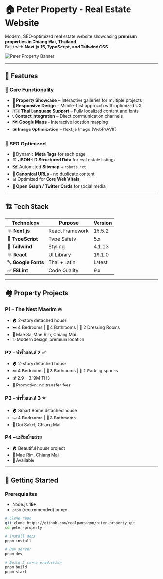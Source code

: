 # 🏠 Peter Property - Real Estate Website  

Modern, SEO-optimized real estate website showcasing **premium properties in Chiang Mai, Thailand**.  
Built with **Next.js 15, TypeScript, and Tailwind CSS**.  

![Peter Property Banner](https://peterproperty.adappts.com/properties/P1/20250906_105639731_iOS.jpg)

---

## 🌟 Features  

### 🎯 Core Functionality  
- 🏡 **Property Showcase** – Interactive galleries for multiple projects  
- 📱 **Responsive Design** – Mobile-first approach with optimized UX  
- 🇹🇭 **Thai Language Support** – Fully localized content and fonts  
- 📞 **Contact Integration** – Direct communication channels  
- 🗺️ **Google Maps** – Interactive location mapping  
- 🖼️ **Image Optimization** – Next.js Image (WebP/AVIF)  

### 🚀 SEO Optimized  
- 📝 Dynamic **Meta Tags** for each page  
- 🏗️ **JSON-LD Structured Data** for real estate listings  
- 🗺️ Automated **Sitemap** + `robots.txt`  
- 🔗 **Canonical URLs** – no duplicate content  
- 📊 Optimized for **Core Web Vitals**  
- 📱 **Open Graph / Twitter Cards** for social media  

---

## 🏗️ Tech Stack  

| Technology      | Purpose          | Version |
|-----------------|-----------------|---------|
| ⚛️ **Next.js**   | React Framework  | 15.5.2  |
| 📘 **TypeScript** | Type Safety      | 5.x     |
| 🎨 **Tailwind**   | Styling          | 4.1.13  |
| ⚛️ **React**      | UI Library       | 19.1.0  |
| 🔤 **Google Fonts** | Thai + Latin    | Latest  |
| ✅ **ESLint**      | Code Quality     | 9.x     |

---

## 🏘️ Property Projects  

### **P1 – The Nest Maerim** 🔥  
- 🏠 2-story detached house  
- 🛏️ 4 Bedrooms | 🚿 4 Bathrooms | 👗 2 Dressing Rooms  
- 📍 Mae Sa, Mae Rim, Chiang Mai  
- ✨ Modern design, premium location  

### **P2 – ท่ารั้วแลนด์ 2** ✅  
- 🏠 2-story detached house  
- 🛏️ 4 Bedrooms | 🚿 3 Bathrooms | 🚗 2 Parking spaces  
- 💰 2.9 – 3.19M THB  
- 🎁 Promotion: no transfer fees  

### **P3 – ท่ารั้วแลนด์ 3** ⭐  
- 🏠 Smart Home detached house  
- 🛏️ 4 Bedrooms | 🚿 3 Bathrooms  
- 📍 Doi Saket, Chiang Mai  

### **P4 – แม่ริมบ้านสวย**  
- 🏠 Beautiful house project  
- 📍 Mae Rim, Chiang Mai  
- 🔑 Available  

---

## 🚀 Getting Started  

### Prerequisites  
- Node.js **18+**  
- `pnpm` (recommended) or `npm`  

```bash
# Clone repo
git clone https://github.com/realpantagon/peter-property.git
cd peter-property

# Install deps
pnpm install

# Dev server
pnpm dev

# Build & serve production
pnpm build
pnpm start
